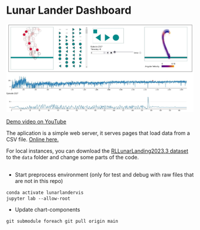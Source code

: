 # Lunar Lander Dashboard

!["Dashboard for Lunar Lander Agent Visualization"](./dashboard.jpg)

[Demo video on YouTube](https://youtu.be/ZPL_KyHYTnk)

The aplication is a simple web server, it serves pages that load data from a CSV file. [Online here.](https://tiagodavi70.github.io/lunarlander/)

For local instances, you can download the [RLLunarLanding2023.3 dataset](https://uapt33090-my.sharepoint.com/:f:/g/personal/tiagodavi70_ua_pt/EnQ2j9__CvRMqzTXv_GpLYUBkJXF9PhR9QTPvn1aDrLh_A?e=r9JgPO) to the `data` folder and change some parts of the code.

## 
* Start preprocess environment (only for test and debug with raw files that are not in this repo)
```
conda activate lunarlandervis
jupyter lab --allow-root
```


* Update chart-components  
```
git submodule foreach git pull origin main
```